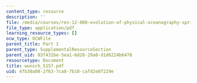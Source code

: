 ```yaml
---
content_type: resource
description: ''
file: /media/courses/res-12-000-evolution-of-physical-oceanography-spring-2007/4fb30a082f637ca87b18cafd2e8f229e_wunsch_5157.pdf
file_type: application/pdf
learning_resource_types: []
ocw_type: OCWFile
parent_title: Part 1
parent_type: SupplementalResourceSection
parent_uid: 03f431be-5ea1-6d28-29a0-d1d6224b6478
resourcetype: Document
title: wunsch_5157.pdf
uid: 4fb30a08-2f63-7ca8-7b18-cafd2e8f229e
---
```

